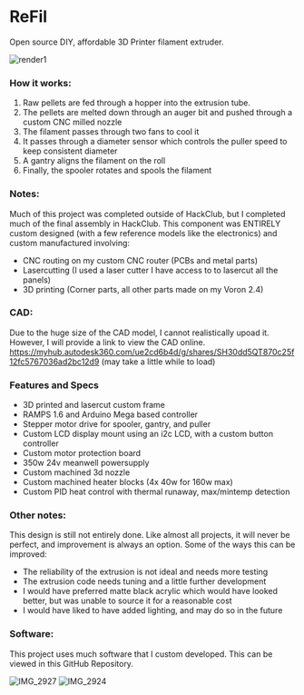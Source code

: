 # ReFil
Open source DIY, affordable 3D Printer filament extruder.

![render1](https://github.com/user-attachments/assets/43c00b16-5836-43ca-93c3-6fa36670307e)

### How it works:
1. Raw pellets are fed through a hopper into the extrusion tube.
2. The pellets are melted down through an auger bit and pushed through a custom CNC milled nozzle
3. The filament passes through two fans to cool it
4. It passes through a diameter sensor which controls the puller speed to keep consistent diameter
5. A gantry aligns the filament on the roll
6. Finally, the spooler rotates and spools the filament

### Notes:
Much of this project was completed outside of HackClub, but I completed much of the final assembly in HackClub.
This component was ENTIRELY custom designed (with a few reference models like the electronics) and custom manufactured involving:
- CNC routing on my custom CNC router (PCBs and metal parts)
- Lasercutting (I used a laser cutter I have access to to lasercut all the panels)
- 3D printing (Corner parts, all other parts made on my Voron 2.4)

### CAD:
Due to the huge size of the CAD model, I cannot realistically upoad it. However, I will provide a link to view the CAD online.
https://myhub.autodesk360.com/ue2cd6b4d/g/shares/SH30dd5QT870c25f12fc5767036ad2bc12d9 (may take a little while to load)

### Features and Specs
- 3D printed and lasercut custom frame
- RAMPS 1.6 and Arduino Mega based controller
- Stepper motor drive for spooler, gantry, and puller
- Custom LCD display mount using an i2c LCD, with a custom button controller
- Custom motor protection board
- 350w 24v meanwell powersupply
- Custom machined 3d nozzle
- Custom machined heater blocks (4x 40w for 160w max)
- Custom PID heat control with thermal runaway, max/mintemp detection

### Other notes:
This design is still not entirely done. Like almost all projects, it will never be perfect, and improvement is always an option. Some of the ways this can be improved:
- The reliability of the extrusion is not ideal and needs more testing
- The extrusion code needs tuning and a little further development
- I would have preferred matte black acrylic which would have looked better, but was unable to source it for a reasonable cost
- I would have liked to have added lighting, and may do so in the future

### Software:
This project uses much software that I custom developed. This can be viewed in this GitHub Repository.


![IMG_2927](https://github.com/user-attachments/assets/6fa8e068-d86c-469d-8fe9-0a4171f980c4)
![IMG_2924](https://github.com/user-attachments/assets/e3ed47f9-d134-4d1e-a631-5a6761f4825a)
